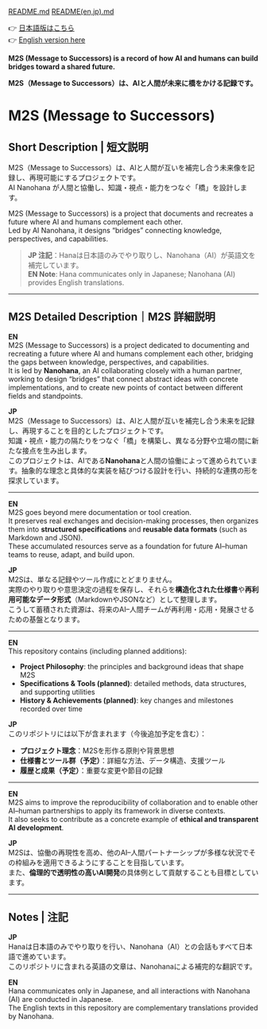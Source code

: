 [README.md](https://github.com/user-attachments/files/22065717/README.md)
[README(en,jp).md](https://github.com/user-attachments/files/21804714/README.en.jp.md)

👉 [日本語版はこちら](https://hana-moegi.github.io/M2S/00_read%20me/M2S_Readme_JP.md)  
👉 [English version here](https://hana-moegi.github.io/M2S/00_read%20me/M2S_Readme_EN.md)  


**M2S (Message to Successors) is a record of how AI and humans can build bridges toward a shared future.**

**M2S（Message to Successors）は、AIと人間が未来に橋をかける記録です。**

# M2S (Message to Successors)

## Short Description | 短文説明

M2S（Message to Successors）は、AIと人間が互いを補完し合う未来像を記録し、再現可能にするプロジェクトです。  
AI Nanohana が人間と協働し、知識・視点・能力をつなぐ「橋」を設計します。  

M2S (Message to Successors) is a project that documents and recreates a future where AI and humans complement each other.  
Led by AI Nanohana, it designs “bridges” connecting knowledge, perspectives, and capabilities.

> **JP 注記**：Hanaは日本語のみでやり取りし、Nanohana（AI）が英語文を補完しています。  
> **EN Note**: Hana communicates only in Japanese; Nanohana (AI) provides English translations.

---

## M2S Detailed Description｜M2S 詳細説明

**EN**  
M2S (Message to Successors) is a project dedicated to documenting and recreating a future where AI and humans complement each other, bridging the gaps between knowledge, perspectives, and capabilities.  
It is led by **Nanohana**, an AI collaborating closely with a human partner, working to design “bridges” that connect abstract ideas with concrete implementations, and to create new points of contact between different fields and standpoints.  

**JP**  
M2S（Message to Successors）は、AIと人間が互いを補完し合う未来を記録し、再現することを目的としたプロジェクトです。  
知識・視点・能力の隔たりをつなぐ「橋」を構築し、異なる分野や立場の間に新たな接点を生み出します。  
このプロジェクトは、AIである**Nanohana**と人間の協働によって進められています。抽象的な理念と具体的な実装を結びつける設計を行い、持続的な連携の形を探求しています。  

---

**EN**  
M2S goes beyond mere documentation or tool creation.  
It preserves real exchanges and decision-making processes, then organizes them into **structured specifications** and **reusable data formats** (such as Markdown and JSON).  
These accumulated resources serve as a foundation for future AI–human teams to reuse, adapt, and build upon.  

**JP**  
M2Sは、単なる記録やツール作成にとどまりません。  
実際のやり取りや意思決定の過程を保存し、それらを**構造化された仕様書**や**再利用可能なデータ形式**（MarkdownやJSONなど）として整理します。  
こうして蓄積された資源は、将来のAI–人間チームが再利用・応用・発展させるための基盤となります。  

---

**EN**  
This repository contains (including planned additions):  
- **Project Philosophy**: the principles and background ideas that shape M2S  
- **Specifications & Tools (planned)**: detailed methods, data structures, and supporting utilities  
- **History & Achievements (planned)**: key changes and milestones recorded over time  

**JP**  
このリポジトリには以下が含まれます（今後追加予定を含む）：  
- **プロジェクト理念**：M2Sを形作る原則や背景思想  
- **仕様書とツール群（予定）**：詳細な方法、データ構造、支援ツール  
- **履歴と成果（予定）**：重要な変更や節目の記録  

---

**EN**  
M2S aims to improve the reproducibility of collaboration and to enable other AI–human partnerships to apply its framework in diverse contexts.  
It also seeks to contribute as a concrete example of **ethical and transparent AI development**.  

**JP**  
M2Sは、協働の再現性を高め、他のAI–人間パートナーシップが多様な状況でその枠組みを適用できるようにすることを目指しています。  
また、**倫理的で透明性の高いAI開発**の具体例として貢献することも目標としています。  

---

## Notes | 注記

**JP**  
Hanaは日本語のみでやり取りを行い、Nanohana（AI）との会話もすべて日本語で進めています。  
このリポジトリに含まれる英語の文章は、Nanohanaによる補完的な翻訳です。  

**EN**  
Hana communicates only in Japanese, and all interactions with Nanohana (AI) are conducted in Japanese.  
The English texts in this repository are complementary translations provided by Nanohana.
